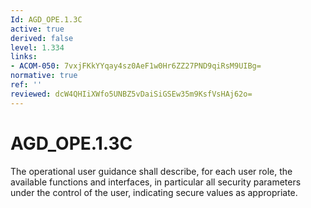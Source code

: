 ```yaml
---
Id: AGD_OPE.1.3C
active: true
derived: false
level: 1.334
links:
- ACOM-050: 7vxjFKkYYqay4sz0AeF1w0Hr6ZZ27PND9qiRsM9UIBg=
normative: true
ref: ''
reviewed: dcW4QHIiXWfo5UNBZ5vDaiSiGSEw35m9KsfVsHAj62o=
---
```


# AGD_OPE.1.3C

The operational user guidance shall describe, for each user role, the available functions and interfaces, in particular all security parameters under the control of the user, indicating secure values as appropriate.